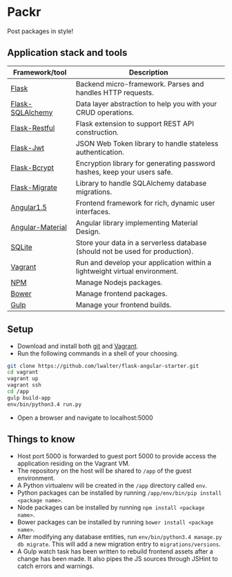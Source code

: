 # Packr
Post packages in style!

## Application stack and tools
Framework/tool | Description
----------------- | -----------------
[Flask](http://flask.pocoo.org/) | Backend micro-framework. Parses and handles HTTP requests.
[Flask-SQLAlchemy](http://flask-sqlalchemy.pocoo.org/2.1/) | Data layer abstraction to help you with your CRUD operations.
[Flask-Restful](http://flask-restful-cn.readthedocs.org/en/0.3.4/) | Flask extension to support REST API construction.
[Flask-Jwt](https://pythonhosted.org/Flask-JWT/) | JSON Web Token library to handle stateless authentication. 
[Flask-Bcrypt](https://flask-bcrypt.readthedocs.org/en/latest/) | Encryption library for generating password hashes, keep your users safe. 
[Flask-Migrate](https://flask-migrate.readthedocs.org/en/latest/) | Library to handle SQLAlchemy database migrations.
[Angular1.5](https://angularjs.org/) | Frontend framework for rich, dynamic user interfaces.
[Angular-Material](https://material.angularjs.org/latest/) | Angular library implementing Material Design.
[SQLite](https://www.sqlite.org/) | Store your data in a serverless database (should not be used for production).
[Vagrant](https://www.vagrantup.com/) | Run and develop your application within a lightweight virtual environment.
[NPM](https://www.npmjs.com/) | Manage Nodejs packages.
[Bower](http://bower.io/) | Manage frontend packages.
[Gulp](http://gulpjs.com/) | Manage your frontend builds.

## Setup
* Download and install both [git](https://git-scm.com/downloads) and [Vagrant](https://www.vagrantup.com/downloads.html).
* Run the following commands in a shell of your choosing.
```sh
git clone https://github.com/lwalter/flask-angular-starter.git
cd vagrant
vagrant up
vagrant ssh
cd /app
gulp build-app
env/bin/python3.4 run.py
```
* Open a browser and navigate to localhost:5000

## Things to know
* Host port 5000 is forwarded to guest port 5000 to provide access the application residing on the Vagrant VM.
* The repository on the host will be shared to `/app` of the guest environment.
* A Python virtualenv will be created in the `/app` directory called `env`.
* Python packages can be installed by running `/app/env/bin/pip install <package name>`.
* Node packages can be installed by running `npm install <package name>`.
* Bower packages can be installed by running `bower install <package name>`.
* After modifying any database entities, run `env/bin/python3.4 manage.py db migrate`. This will add a new migration entry to `migrations/versions`.
* A Gulp watch task has been written to rebuild frontend assets after a change has been made. It also pipes the JS sources through JSHint to catch errors and warnings.
